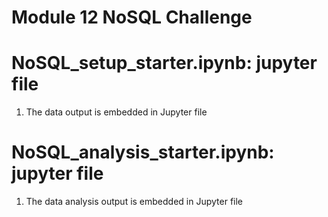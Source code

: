 # Module 12 NoSQL Challenge 

# NoSQL_setup_starter.ipynb: jupyter file
1. The data output is embedded in Jupyter file

# NoSQL_analysis_starter.ipynb: jupyter file
1. The data analysis output is embedded in Jupyter file
